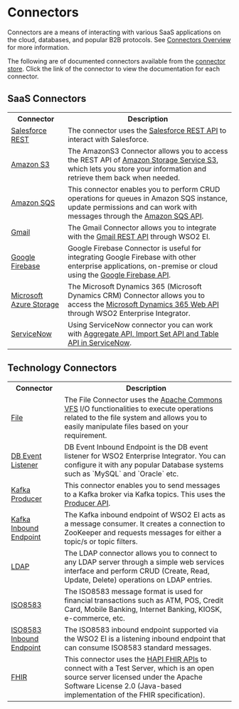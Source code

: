 # Connectors

Connectors are a means of interacting with various SaaS applications on the cloud, databases, and popular B2B protocols. See [Connectors Overview](../references/connectors/connectors-overview.md) for more information.

The following are of documented connectors available from the [connector store](https://store.wso2.com/store/assets/esbconnector/list). Click the link of the connector to view the documentation for each connector.

## SaaS Connectors

<table>
        <tr>
            <th>Connector</th>
            <th>Description</th>
        </tr>
        <tr>
            <td><a href="../../references/connectors/salesforce-rest-connector/sf-rest-connector-example/">Salesforce REST</a></td>
            <td>The connector uses the <a href="https://developer.salesforce.com/docs/atlas.en-us.api_rest.meta/api_rest/intro_what_is_rest_api.htm">Salesforce REST API</a> to interact with Salesforce.</td>
        </tr>
        <tr>
            <td><a href="../../references/connectors/amazons3-connector/amazons3-connector-example/">Amazon S3</a></td>
            <td>The AmazonS3 Connector allows you to access the REST API of <a href="https://docs.aws.amazon.com/AmazonS3/latest/API/Welcome.html">Amazon Storage Service S3</a>, which lets you store your information and retrieve them back when needed.</td>
        </tr>
        <tr>
            <td><a href="../../references/connectors/amazonsqs-connector/amazonsqs-connector-example/">Amazon SQS</a></td>
            <td>This connector enables you to perform CRUD operations for queues in Amazon SQS instance, update permissions and can work with messages through the <a href="https://docs.aws.amazon.com/AWSSimpleQueueService/latest/APIReference/Welcome.html">Amazon SQS API</a>.</td>
        </tr>
        <tr>
            <td><a href="../../references/connectors/gmail-connector/gmail-connector-example/">Gmail</a></td>
            <td>The Gmail Connector allows you to integrate with the <a href="https://developers.google.com/gmail/api/v1/reference">Gmail REST API</a> through WSO2 EI.</td>
        </tr>
        <tr>
            <td><a href="../../references/connectors/google-firebase-connector/google-firebase-connector-example/">Google Firebase</a></td>
            <td>Google Firebase Connector is useful for integrating Google Firebase with other enterprise applications, on-premise or cloud using the <a href="https://firebase.google.com/docs/reference/fcm/rest/v1/projects.messages">Google Firebase API</a>.</td>
        </tr>
        <tr>
            <td><a href="../../references/connectors/microsoft-azure-storage-connector/microsoft-azure-storage-connector-example/">Microsoft Azure Storage</a></td>
            <td>The Microsoft Dynamics 365 (Microsoft Dynamics CRM) Connector allows you to access the <a href="https://docs.microsoft.com/en-us/previous-versions/dynamicscrm-2016/developers-guide/mt593051(v=crm.8)?redirectedfrom=MSDN">Microsoft Dynamics 365 Web API</a> through WSO2 Enterprise Integrator.</td>
        </tr>
        <tr>
            <td><a href="../../references/connectors/servicenow-connector/servicenow-connector-example/">ServiceNow</a></td>
            <td>Using ServiceNow connector you can work with <a href="https://developer.servicenow.com/dev.do#!/reference/api/orlando/rest/c_TableAPI">Aggregate API, Import Set API and Table API in ServiceNow</a>.</td>
        </tr>
</table>


## Technology Connectors

<table>
        <tr>
            <th>Connector</th>
            <th>Description</th>
        </tr>
        <tr>
            <td><a href="../../references/connectors/file-connector/file-connector-example/">File</a></td>
            <td>The File Connector uses the <a href="https://commons.apache.org/proper/commons-vfs/">Apache Commons VFS</a> I/O functionalities to execute operations related to the file system and allows you to easily manipulate files based on your requirement.</td>
        </tr>
        <tr>
            <td><a href="../../references/connectors/db-event-inbound-endpoint/db-event-inbound-endpoint-example/">DB Event Listener</a></td>
            <td>DB Event Inbound Endpoint is the DB event listener for WSO2 Enterprise Integrator. You can configure it with any popular Database systems such as `MySQL` and `Oracle` etc.</td>
        </tr>
        <tr>
            <td><a href="../../references/connectors/kafka-connector/kafka-connector-producer-example/">Kafka Producer</a></td>
            <td>This connector enables you to send messages to a Kafka broker via Kafka topics. This uses the <a href="http://kafka.apache.org/documentation.html#producerapi">Producer API</a>.</td>
        </tr>
        <tr>
            <td><a href="../../references/connectors/amazonsqs-connector/kafka-inbound-endpoint-example/">Kafka Inbound Endpoint</a></td>
            <td>The Kafka inbound endpoint of WSO2 EI acts as a message consumer. It creates a connection to ZooKeeper and requests messages for either a topic/s or topic filters.</td>
        </tr>
        <tr>
            <td><a href="../../references/connectors/ldap-connector/ldap-connector-example/">LDAP</a></td>
            <td>The LDAP connector allows you to connect to any LDAP server through a simple web services interface and perform CRUD (Create, Read, Update, Delete) operations on LDAP entries.</td>
        </tr>
        <tr>
            <td><a href="../../references/connectors/ISO8583-connector/ISO8583-connector-example/">ISO8583</a></td>
            <td>The ISO8583 message format is used for financial transactions such as ATM, POS, Credit Card, Mobile Banking, Internet Banking, KIOSK, e-commerce, etc.</td>
        </tr>
        <tr>
            <td><a href="../../references/connectors/ISO8583-connector/ISO8583-inbound-endpoint-example/">ISO8583 Inbound Endpoint</a></td>
            <td>The ISO8583 inbound endpoint supported via the WSO2 EI is a listening inbound endpoint that can consume ISO8583 standard messages.</td>
        </tr>
        <tr>
            <td><a href="../../references/connectors/fhir-connector/fhir-connector-example/">FHIR</a></td>
            <td>This connector uses the <a href="https://hapifhir.io">HAPI FHIR APIs</a> to connect with a Test Server, which is an open source server licensed under the Apache Software License 2.0 (Java-based implementation of the FHIR specification).</td>
        </tr>
</table>

